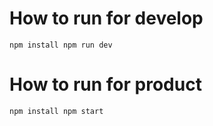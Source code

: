 How to run for develop
=============

`
	npm install
	npm run dev
`

How to run for product
=============
`
	npm install
	npm start
`

